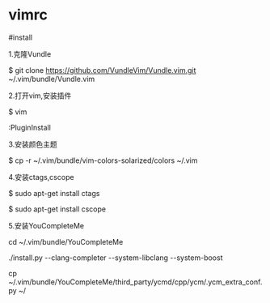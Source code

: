 # vimrc

#install

1.克隆Vundle

$ git clone https://github.com/VundleVim/Vundle.vim.git ~/.vim/bundle/Vundle.vim

2.打开vim,安装插件

$ vim

:PluginInstall

3.安装颜色主题

$ cp -r ~/.vim/bundle/vim-colors-solarized/colors ~/.vim

4.安装ctags,cscope

$ sudo apt-get install ctags

$ sudo apt-get install cscope

5.安装YouCompleteMe

cd ~/.vim/bundle/YouCompleteMe

./install.py --clang-completer --system-libclang --system-boost

cp ~/.vim/bundle/YouCompleteMe/third_party/ycmd/cpp/ycm/.ycm_extra_conf.py ~/
